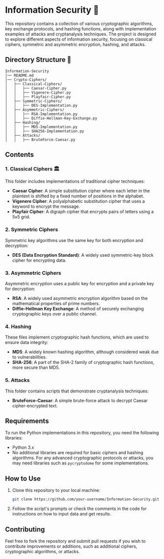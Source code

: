 # Information Security 🔐

This repository contains a collection of various cryptographic algorithms, key exchange protocols, and hashing functions, along with implementation examples of attacks and cryptanalysis techniques. The project is designed to explore different aspects of information security, focusing on classical ciphers, symmetric and asymmetric encryption, hashing, and attacks.

## Directory Structure 📂

    Information-Security
    │── README.md
    │── Crypto-Ciphers/
    │   ├── Classical-Ciphers/
    │   │   ├── Caesar-Cipher.py
    │   │   ├── Vigenere-Cipher.py
    │   │   ├── Playfair-Cipher.py
    │   ├── Symmetric-Ciphers/
    │   │   ├── DES-Implementation.py
    │   ├── Asymmetric-Ciphers/
    │   │   ├── RSA-Implementation.py
    │   │   ├── Diffie-Hellman-Key-Exchange.py
    │   ├── Hashing/
    │   │   ├── MD5-Implementation.py
    │   │   ├── SHA256-Implementation.py
    │   ├── Attacks/
    │   │   ├── BruteForce-Caesar.py

## Contents

### 1. **Classical Ciphers** 🏛️
This folder includes implementations of traditional cipher techniques:
- **Caesar Cipher**: A simple substitution cipher where each letter in the plaintext is shifted by a fixed number of positions in the alphabet.
- **Vigenere Cipher**: A polyalphabetic substitution cipher that uses a keyword to encrypt the message.
- **Playfair Cipher**: A digraph cipher that encrypts pairs of letters using a 5x5 grid.

### 2. **Symmetric Ciphers**
Symmetric key algorithms use the same key for both encryption and decryption:
- **DES (Data Encryption Standard)**: A widely used symmetric-key block cipher for encrypting data.

### 3. **Asymmetric Ciphers**
Asymmetric encryption uses a public key for encryption and a private key for decryption:
- **RSA**: A widely used asymmetric encryption algorithm based on the mathematical properties of prime numbers.
- **Diffie-Hellman Key Exchange**: A method of securely exchanging cryptographic keys over a public channel.

### 4. **Hashing**
These files implement cryptographic hash functions, which are used to ensure data integrity:
- **MD5**: A widely known hashing algorithm, although considered weak due to vulnerabilities.
- **SHA-256**: A part of the SHA-2 family of cryptographic hash functions, more secure than MD5.

### 5. **Attacks**
This folder contains scripts that demonstrate cryptanalysis techniques:
- **BruteForce-Caesar**: A simple brute-force attack to decrypt Caesar cipher-encrypted text.

## Requirements

To run the Python implementations in this repository, you need the following libraries:
- Python 3.x
- No additional libraries are required for basic ciphers and hashing algorithms. For any advanced cryptographic protocols or attacks, you may need libraries such as `pycryptodome` for some implementations.

## How to Use

1. Clone this repository to your local machine:

    ```bash
    git clone https://github.com/your-username/Information-Security.git
    ```

2. Follow the script's prompts or check the comments in the code for instructions on how to input data and get results.

## Contributing

Feel free to fork the repository and submit pull requests if you wish to contribute improvements or additions, such as additional ciphers, cryptographic algorithms, or attacks.

